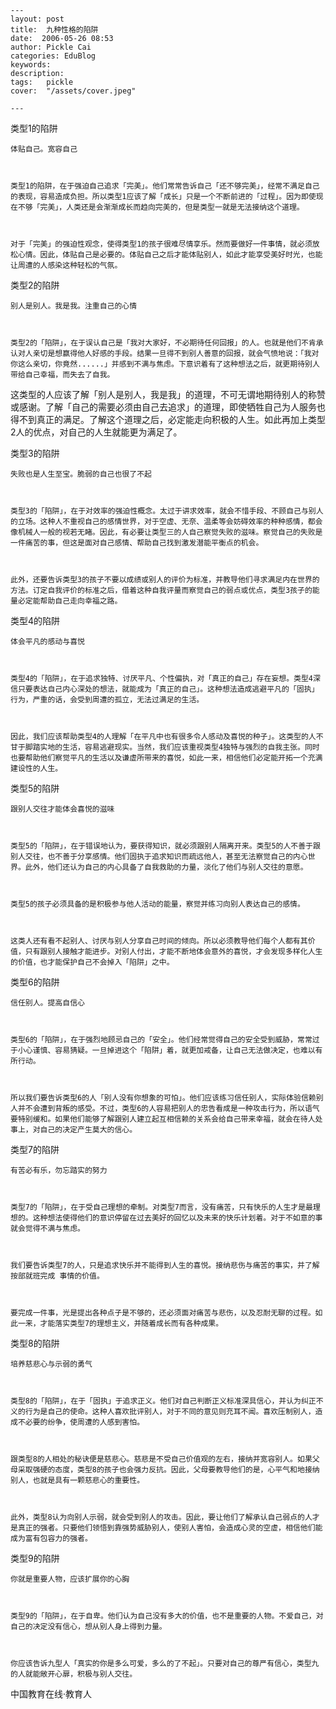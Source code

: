 
    ---
    layout: post  
    title:  九种性格的陷阱  
    date:  2006-05-26 08:53  
    author: Pickle Cai  
    categories: EduBlog  
    keywords: 
    description:   
    tags:	pickle   
    cover:  "/assets/cover.jpeg"  

    ---  
    
类型1的陷阱



    体贴自己。宽容自己 



    类型1的陷阱，在于强迫自己追求「完美」。他们常常告诉自己「还不够完美」，经常不满足自己的表现，容易造成负担。所以类型1应该了解「成长」只是一个不断前进的「过程」。因为即使现在不够「完美」，人类还是会渐渐成长而趋向完美的，但是类型一就是无法接纳这个道理。 



    对于「完美」的强迫性观念，使得类型1的孩子很难尽情享乐。然而要做好一件事情，就必须放松心情。因此，体贴自己是必要的。体贴自己之后才能体贴别人，如此才能享受美好时光，也能让周遭的人感染这种轻松的气氛。



类型2的陷阱



    别人是别人。我是我。注重自己的心情 



    类型2的「陷阱」，在于误认自己是「我对大家好，不必期待任何回报」的人。也就是他们不肯承认对人亲切是想赢得他人好感的手段。结果一旦得不到别人善意的回报，就会气愤地说：「我对你这么亲切，你竟然......」并感到不满与焦虑。下意识着有了这种想法之后，就更期待别人带给自己幸福，而失去了自我。 



这类型的人应该了解「别人是别人，我是我」的道理，不可无谓地期待别人的称赞或感谢。了解「自己的需要必须由自己去追求」的道理，即使牺牲自己为人服务也得不到真正的满足。了解这个道理之后，必定能走向积极的人生。如此再加上类型2人的优点，对自己的人生就能更为满足了。



类型3的陷阱



    失败也是人生至宝。脆弱的自己也很了不起 



    类型3的「陷阱」，在于对效率的强迫性概念。太过于讲求效率，就会不惜手段、不顾自己与别人的立场。这种人不重视自己的感情世界，对于空虚、无奈、温柔等会妨碍效率的种种感情，都会像机械人一般的视若无睹。因此，有必要让类型三的人自己察觉失败的滋味。察觉自己的失败是一件痛苦的事，但这是面对自己感情、帮助自己找到激发潜能平衡点的机会。 



    此外，还要告诉类型3的孩子不要以成绩或别人的评价为标准，并教导他们寻求满足内在世界的方法。订定自我评价的标准之后，借着这种自我评量而察觉自己的弱点或优点，类型3孩子的能量必定能帮助自己走向幸福之路。



类型4的陷阱



    体会平凡的感动与喜悦 



    类型4的「陷阱」，在于追求独特、讨厌平凡、个性偏执，对「真正的自己」存在妄想。类型4深信只要表达自己内心深处的想法，就能成为「真正的自己」。这种想法造成逃避平凡的「固执」行为，严重的话，会受到周遭的孤立，无法过满足的生活。 



    因此，我们应该帮助类型4的人理解「在平凡中也有很多令人感动及喜悦的种子」。这类型的人不甘于脚踏实地的生活，容易逃避现实。当然，我们应该重视类型4独特与强烈的自我主张。同时也要帮助他们察觉平凡的生活以及谦虚所带来的喜悦，如此一来，相信他们必定能开拓一个充满建设性的人生。



类型5的陷阱



    跟别人交往才能体会喜悦的滋味 



    类型5的「陷阱」，在于错误地认为，要获得知识，就必须跟别人隔离开来。类型5的人不善于跟别人交往，也不善于分享感情。他们固执于追求知识而疏远他人，甚至无法察觉自己的内心世界。此外，他们还认为自己的内心具备了自我救助的力量，淡化了他们与别人交往的意愿。 



    类型5的孩子必须具备的是积极参与他人活动的能量，察觉并练习向别人表达自己的感情。 



    这类人还有看不起别人、讨厌与别人分享自己时间的倾向。所以必须教导他们每个人都有其价值，只有跟别人接触才能进步。对别人付出，才能不断地体会意外的喜悦，才会发现多样化人生的价值，也才能保护自己不会掉入「陷阱」之中。



类型6的陷阱



    信任别人。提高自信心 



    类型6的「陷阱」，在于强烈地顾忌自己的「安全」。他们经常觉得自己的安全受到威胁，常常过于小心谨慎、容易猜疑。一旦掉进这个「陷阱」着，就更加戒备，让自己无法做决定，也难以有所行动。 



    所以我们要告诉类型6的人「别人没有你想象的可怕」。他们应该练习信任别人，实际体验信赖别人并不会遭到背叛的感受。不过，类型6的人容易把别人的忠告看成是一种攻击行为，所以语气要特别缓和。如果他们能够了解跟别人建立起互相信赖的关系会给自己带来幸福，就会在待人处事上，对自己的决定产生莫大的信心。



类型7的陷阱



    有苦必有乐，勿忘踏实的努力 



    类型7的「陷阱」，在于受自己理想的牵制。对类型7而言，没有痛苦，只有快乐的人生才是最理想的。这种想法使得他们的意识停留在过去美好的回忆以及未来的快乐计划着。对于不如意的事就会觉得不满与焦虑。 



    我们要告诉类型7的人，只是追求快乐并不能得到人生的喜悦。接纳悲伤与痛苦的事实，并了解按部就班完成 事情的价值。 



    要完成一件事，光是提出各种点子是不够的，还必须面对痛苦与悲伤，以及忍耐无聊的过程。如此一来，才能落实类型7的理想主义，并随着成长而有各种成果。



类型8的陷阱



    培养慈悲心与示弱的勇气 



    类型8的「陷阱」，在于「固执」于追求正义。他们对自己判断正义标准深具信心，并认为纠正不义的行为是自己的使命。这种人喜欢批评别人，对于不同的意见则充耳不闻。喜欢压制别人，造成不必要的纷争，使周遭的人感到害怕。 



    跟类型8的人相处的秘诀便是慈悲心。慈悲是不受自己价值观的左右，接纳并宽容别人。如果父母采取强硬的态度，类型8的孩子也会强力反抗。因此，父母要教导他们的是，心平气和地接纳别人，也就是具有一颗慈悲心的重要性。 



    此外，类型8认为向别人示弱，就会受到别人的攻击。因此，要让他们了解承认自己弱点的人才是真正的强者。只要他们领悟到靠强势威胁别人，使别人害怕，会造成心灵的空虚，相信他们能成为富有包容力的强者。



类型9的陷阱



    你就是重要人物，应该扩展你的心胸 



    类型9的「陷阱」，在于自卑。他们认为自己没有多大的价值，也不是重要的人物。不爱自己，对自己的决定没有信心，想从别人身上得到力量。 



    你应该告诉九型人「真实的你是多么可爱，多么的了不起」。只要对自己的尊严有信心，类型九的人就能敞开心扉，积极与别人交往。 





		    
 中国教育在线·教育人

